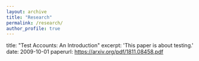 ```yaml
---
layout: archive
title: "Research"
permalink: /research/
author_profile: true
---
```



title: "Test Accounts: An Introduction"
excerpt: 'This paper is about testing.'
 date: 2009-10-01
 paperurl: https://arxiv.org/pdf/1811.08458.pdf
 


